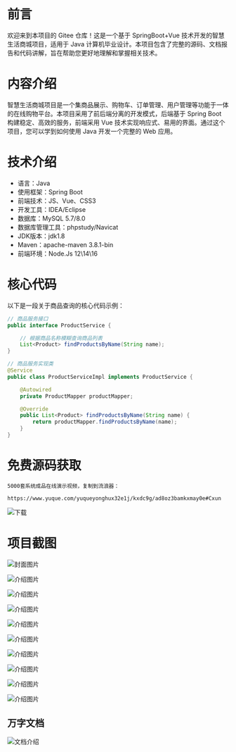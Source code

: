 # 前言

欢迎来到本项目的 Gitee 仓库！这是一个基于 SpringBoot+Vue 技术开发的智慧生活商城项目，适用于 Java 计算机毕业设计。本项目包含了完整的源码、文档报告和代码讲解，旨在帮助您更好地理解和掌握相关技术。

# 内容介绍

智慧生活商城项目是一个集商品展示、购物车、订单管理、用户管理等功能于一体的在线购物平台。本项目采用了前后端分离的开发模式，后端基于 Spring Boot 构建稳定、高效的服务，前端采用 Vue 技术实现响应式、易用的界面。通过这个项目，您可以学到如何使用 Java 开发一个完整的 Web 应用。

# 技术介绍

- 语言：Java
- 使用框架：Spring Boot
- 前端技术：JS、Vue、CSS3
- 开发工具：IDEA/Eclipse
- 数据库：MySQL 5.7/8.0
- 数据库管理工具：phpstudy/Navicat
- JDK版本：jdk1.8
- Maven：apache-maven 3.8.1-bin
- 前端环境：Node.Js 12\14\16

# 核心代码

以下是一段关于商品查询的核心代码示例：

```java
// 商品服务接口
public interface ProductService {

    // 根据商品名称模糊查询商品列表
    List<Product> findProductsByName(String name);
}

// 商品服务实现类
@Service
public class ProductServiceImpl implements ProductService {

    @Autowired
    private ProductMapper productMapper;

    @Override
    public List<Product> findProductsByName(String name) {
        return productMapper.findProductsByName(name);
    }
}
```

# 免费源码获取

```
5000套系统成品在线演示视频，复制到流浪器： 
```
```
https://www.yuque.com/yuqueyonghux32e1j/kxdc9g/ad8oz3bamkxmay0e#Cxun
```
![下载](https://img12.360buyimg.com/ddimg/jfs/t1/339687/11/1349/28408/68ad865fF412d7877/adaa650483a100f2.jpg)

# 项目截图

![封面图片](https://img14.360buyimg.com/ddimg/jfs/t1/295653/19/18515/131092/689de57aF9e1d2c66/cf06db5d2c415b44.jpg)

![介绍图片](https://img12.360buyimg.com/ddimg/jfs/t1/309343/7/26123/65658/689de55fFfc64b3d4/4080e267a805eb94.jpg)

![介绍图片](https://img12.360buyimg.com/ddimg/jfs/t1/318817/28/25589/43278/689de55fFe656ec30/4359f4e743f00480.jpg)

![介绍图片](https://img11.360buyimg.com/ddimg/jfs/t1/320624/27/24955/67097/689de561Fc0a6990b/7d170f28f1f8c308.jpg)

![介绍图片](https://img13.360buyimg.com/ddimg/jfs/t1/323587/8/4603/40850/689de561Ffffcca9e/45424ab74cd25ef6.jpg)

![介绍图片](https://img10.360buyimg.com/ddimg/jfs/t1/292241/28/22409/52857/689de562F388260df/5af840c71308bbe3.jpg)

![介绍图片](https://img11.360buyimg.com/ddimg/jfs/t1/306831/14/26598/54556/689de562F5b91f509/3ca08566792e973f.jpg)

![介绍图片](https://img13.360buyimg.com/ddimg/jfs/t1/306334/23/26600/42259/689de563F19ba8c20/02ae92857d63999e.jpg)

![介绍图片](https://img11.360buyimg.com/ddimg/jfs/t1/292375/19/25050/68230/689de563F5f955e8f/67cb97f22073e196.jpg)

![介绍图片](https://img13.360buyimg.com/ddimg/jfs/t1/300363/38/27284/35119/689de564Fbb975aad/f8830b037b119935.jpg)


## 万字文档
![文档介绍](https://img14.360buyimg.com/ddimg/jfs/t1/338393/1/3576/156947/68b1ad0cF74dc525c/ff9cd6c574295685.jpg)
